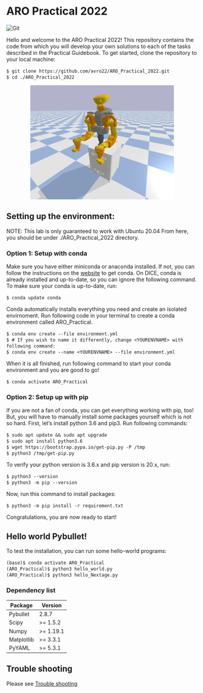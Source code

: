 # ARO Practical 2022

![Git](https://github.com/favicon.ico)

Hello and welcome to the ARO Practical 2022! This repository contains the code from which you will develop your own solutions to each of the tasks described in the Practical Guidebook. To get started, clone the repository to your local machine:

```
$ git clone https://github.com/avro22/ARO_Practical_2022.git
$ cd ./ARO_Practical_2022
```

<p align="center">
    <img height="300" src="/Nextage_robot.png">
</p>

## Setting up the environment:
NOTE: This lab is only guaranteed to work with Ubuntu 20.04
From here, you should be under ./ARO_Practical_2022 directory.

### Option 1: Setup with conda
Make sure you have either miniconda or anaconda installed. If not, you can follow the instructions on the [website](https://docs.conda.io/projects/conda/en/latest/user-guide/install/) to get conda. On DICE, conda is already installed and up-to-date, so you can ignore the following command. To make sure your conda is up-to-date, run:
```
$ conda update conda
```

Conda automatically installs everything you need and create an isolated envirnoment. Run following code in your terminal to create a conda environment called ARO_Practical. 
```
$ conda env create --file environment.yml
$ # If you wish to name it differently, change <YOURENVNAME> with following command: 
$ conda env create --name <YOURENVNAME> --file environment.yml
```

When it is all finished, run following command to start your conda environment and you are good to go!
```
$ conda activate ARO_Practical
```

### Option 2: Setup up with pip
If you are not a fan of conda, you can get everything working with pip, too! But, you will have to manually install some packages yourself which is not so hard.
First, let’s install python 3.6 and pip3. Run following commands:
```
$ sudo apt update && sudo apt upgrade
$ sudo apt install python3.6
$ wget https://bootstrap.pypa.io/get-pip.py -P /tmp 
$ python3 /tmp/get-pip.py
```
To verify your python version is 3.6.x and pip version is 20.x, run:
```
$ python3 --version
$ python3 -m pip --version
```

Now, run this command to install packages:
```
$ python3 -m pip install -r requirement.txt
```

Congratulations, you are now ready to start!

## Hello world Pybullet!
To test the installation, you can run some hello-world programs:
```
(base)$ conda activate ARO_Practical
(ARO_Practical)$ python3 hello_world.py
(ARO_Practical)$ python3 hello_Nextage.py
```


### Dependency list
| Package    |   Version   |
|------------|-------------|
| Pybullet   | 2\.8\.7     |
| Scipy      | >= 1\.5\.2  |
| Numpy      | >= 1\.19\.1 |
| Matplotlib | >= 3\.3\.1  |
| PyYAML     | >= 5\.3\.1  |


## Trouble shooting
Please see [Trouble shooting](https://github.com/AVRO22/ARO_Practical_2022/blob/main/trouble_shooting.md)
